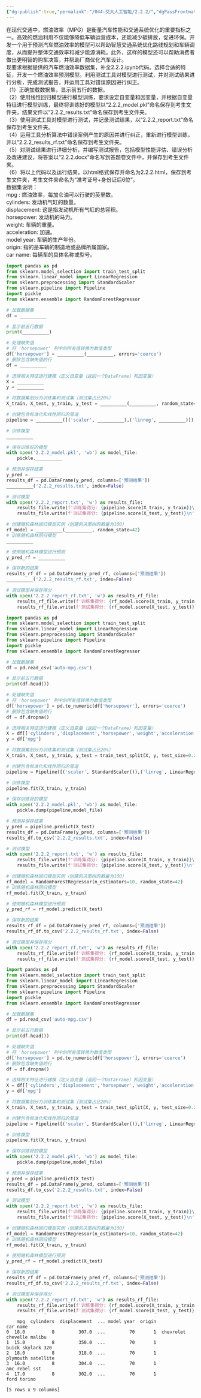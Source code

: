 ```yaml
---
{"dg-publish":true,"permalink":"/044-交大人工智能/2.2.2/","dgPassFrontmatter":true}
---
```



在现代交通中，燃油效率（MPG）是衡量汽车性能和交通系统优化的重要指标之一。高效的燃油利用不仅能够降低车辆运营成本，还能减少碳排放，促进环保。开发一个用于预测汽车燃油效率的模型可以帮助智慧交通系统优化路线规划和车辆调度，从而提升整体交通效率和减少能源消耗。此外，这样的模型还可以帮助消费者做出更明智的购车决策，并帮助厂商优化汽车设计。  
现要求根据提供的汽车燃油效率数据集，补全2.2.2.ipynb代码。选择合适的特征，开发一个燃油效率预测模型。利用测试工具对模型进行测试，并对测试结果进行分析，完成测试报告，并运用工具对错误原因进行纠正。  
（1）正确加载数据集，显示前五行的数据。  
（2）使用线性回归模型进行模型训练，要求设定自变量和因变量，并根据自变量特征进行模型训练，最终将训练好的模型以“2.2.2_model.pkl”命名保存到考生文件夹，结果文件以“2.2.2_results.txt”命名保存到考生文件夹。  
（3）使用测试工具对模型进行测试，并记录测试结果，以“2.2.2_report.txt”命名保存到考生文件夹。  
（4）运用工具分析算法中错误案例产生的原因并进行纠正，重新进行模型训练，并以“2.2.2_results_rf.txt”命名保存到考生文件夹。  
（5）对测试结果进行详细分析，并编写测试报告，包括模型性能评估、错误分析及改进建议，将答案以“2.2.2.docx”命名写到答题卷文件中，并保存到考生文件夹。  
（6）将以上代码以及运行结果，以html格式保存并命名为2.2.2.html，保存到考生文件夹，考生文件夹命名为“准考证号+身份证后6位”。  
数据集说明：  
mpg : 燃油效率，每加仑油可以行驶的英里数。  
cylinders: 发动机气缸的数量。  
displacement: 这是指发动机所有气缸的总容积。  
horsepower: 发动机的马力。  
weight: 车辆的重量。  
acceleration: 加速。  
model year: 车辆的生产年份。  
origin: 指的是车辆的制造地或品牌所属国家。  
car name: 每辆车的具体名称或型号。

```python
import pandas as pd
from sklearn.model_selection import train_test_split
from sklearn.linear_model import LinearRegression
from sklearn.preprocessing import StandardScaler
from sklearn.pipeline import Pipeline
import pickle
from sklearn.ensemble import RandomForestRegressor

# 加载数据集
df = __________

# 显示前五行数据
print(__________)

# 处理缺失值
# 将 'horsepower' 列中的所有值转换为数值类型
df['horsepower'] = __________(__________, errors='coerce')
# 删除包含缺失值的行
df = __________

# 选择相关特征进行建模（定义自变量（返回一个DataFrame）和因变量）
X = __________
y = __________

# 将数据集划分为训练集和测试集（测试集占比20%）
X_train, X_test, y_train, y_test = __________(__________, random_state=42)

# 创建包含标准化和线性回归的管道
pipeline = __________([('scaler', __________),('linreg', __________)])

# 训练模型
__________

# 保存训练好的模型
with open('2.2.2_model.pkl', 'wb') as model_file:
    pickle.__________

# 预测并保存结果
y_pred = __________
results_df = pd.DataFrame(y_pred, columns=['预测结果'])
__________('2.2.2_results.txt', index=False)

# 测试模型
with open('2.2.2_report.txt', 'w') as results_file:
    results_file.write(f'训练集得分: {pipeline.score(X_train, y_train)}\n')
    results_file.write(f'测试集得分: {pipeline.score(X_test, y_test)}\n')

# 创建随机森林回归模型实例（创建的决策树的数量为100）
rf_model = __________(__________, random_state=42)
# 训练随机森林回归模型
__________

# 使用随机森林模型进行预测
y_pred_rf = __________

# 保存新的结果
results_rf_df = pd.DataFrame(y_pred_rf, columns=['预测结果'])
__________('2.2.2_results_rf.txt', index=False)

# 测试模型并保存得分
with open('2.2.2_report_rf.txt', 'w') as results_rf_file:
    results_rf_file.write(f'训练集得分: {rf_model.score(X_train, y_train)}\n')
    results_rf_file.write(f'测试集得分: {rf_model.score(X_test, y_test)}\n')

```

```python
import pandas as pd
from sklearn.model_selection import train_test_split
from sklearn.linear_model import LinearRegression
from sklearn.preprocessing import StandardScaler
from sklearn.pipeline import Pipeline
import pickle
from sklearn.ensemble import RandomForestRegressor

# 加载数据集
df = pd.read_csv('auto-mpg.csv')

# 显示前五行数据
print(df.head())

# 处理缺失值
# 将 'horsepower' 列中的所有值转换为数值类型
df['horsepower'] = pd.to_numeric(df['horsepower'], errors='coerce')
# 删除包含缺失值的行
df = df.dropna()

# 选择相关特征进行建模（定义自变量（返回一个DataFrame）和因变量）
X = df[['cylinders','displacement','horsepower','weight','acceleration','model year','origin']]
y = df['mpg']

# 将数据集划分为训练集和测试集（测试集占比20%）
X_train, X_test, y_train, y_test = train_test_split(X, y, test_size=0.2, random_state=42)

# 创建包含标准化和线性回归的管道
pipeline = Pipeline([('scaler', StandardScaler()),('linreg', LinearRegression())])

# 训练模型
pipeline.fit(X_train, y_train)

# 保存训练好的模型
with open('2.2.2_model.pkl', 'wb') as model_file:
    pickle.dump(pipeline,model_file)

# 预测并保存结果
y_pred = pipeline.predict(X_test)
results_df = pd.DataFrame(y_pred, columns=['预测结果'])
results_df.to_csv('2.2.2_results.txt', index=False)

# 测试模型
with open('2.2.2_report.txt', 'w') as results_file:
    results_file.write(f'训练集得分: {pipeline.score(X_train, y_train)}\n')
    results_file.write(f'测试集得分: {pipeline.score(X_test, y_test)}\n')

# 创建随机森林回归模型实例（创建的决策树的数量为100）
rf_model = RandomForestRegressor(n_estimators=10, random_state=42)
# 训练随机森林回归模型
rf_model.fit(X_train, y_train)

# 使用随机森林模型进行预测
y_pred_rf = rf_model.predict(X_test)

# 保存新的结果
results_rf_df = pd.DataFrame(y_pred_rf, columns=['预测结果'])
results_rf_df.to_csv('2.2.2_results_rf.txt', index=False)

# 测试模型并保存得分
with open('2.2.2_report_rf.txt', 'w') as results_rf_file:
    results_rf_file.write(f'训练集得分: {rf_model.score(X_train, y_train)}\n')
    results_rf_file.write(f'测试集得分: {rf_model.score(X_test, y_test)}\n')

```


```python
import pandas as pd
from sklearn.model_selection import train_test_split
from sklearn.linear_model import LinearRegression
from sklearn.preprocessing import StandardScaler
from sklearn.pipeline import Pipeline
import pickle
from sklearn.ensemble import RandomForestRegressor

# 加载数据集
df = pd.read_csv('auto-mpg.csv')

# 显示前五行数据
print(df.head())

# 处理缺失值
# 将 'horsepower' 列中的所有值转换为数值类型
df['horsepower'] = pd.to_numeric(df['horsepower'], errors='coerce')
# 删除包含缺失值的行
df = df.dropna()

# 选择相关特征进行建模（定义自变量（返回一个DataFrame）和因变量）
X = df[['cylinders','displacement','horsepower','weight','acceleration','model year','origin']]
y = df['mpg']

# 将数据集划分为训练集和测试集（测试集占比20%）
X_train, X_test, y_train, y_test = train_test_split(X, y, test_size=0.2, random_state=42)

# 创建包含标准化和线性回归的管道
pipeline = Pipeline([('scaler', StandardScaler()),('linreg', LinearRegression())])

# 训练模型
pipeline.fit(X_train, y_train)

# 保存训练好的模型
with open('2.2.2_model.pkl', 'wb') as model_file:
    pickle.dump(pipeline,model_file)

# 预测并保存结果
y_pred = pipeline.predict(X_test)
results_df = pd.DataFrame(y_pred, columns=['预测结果'])
results_df.to_csv('2.2.2_results.txt', index=False)

# 测试模型
with open('2.2.2_report.txt', 'w') as results_file:
    results_file.write(f'训练集得分: {pipeline.score(X_train, y_train)}\n')
    results_file.write(f'测试集得分: {pipeline.score(X_test, y_test)}\n')

# 创建随机森林回归模型实例（创建的决策树的数量为100）
rf_model = RandomForestRegressor(n_estimators=10, random_state=42)
# 训练随机森林回归模型
rf_model.fit(X_train, y_train)

# 使用随机森林模型进行预测
y_pred_rf = rf_model.predict(X_test)

# 保存新的结果
results_rf_df = pd.DataFrame(y_pred_rf, columns=['预测结果'])
results_rf_df.to_csv('2.2.2_results_rf.txt', index=False)

# 测试模型并保存得分
with open('2.2.2_report_rf.txt', 'w') as results_rf_file:
    results_rf_file.write(f'训练集得分: {rf_model.score(X_train, y_train)}\n')
    results_rf_file.write(f'测试集得分: {rf_model.score(X_test, y_test)}\n')

```

        mpg  cylinders  displacement  ... model year  origin                   car name
    0  18.0          8         307.0  ...         70       1  chevrolet chevelle malibu
    1  15.0          8         350.0  ...         70       1          buick skylark 320
    2  18.0          8         318.0  ...         70       1         plymouth satellite
    3  16.0          8         304.0  ...         70       1              amc rebel sst
    4  17.0          8         302.0  ...         70       1                ford torino
    
    [5 rows x 9 columns]



```python

```
